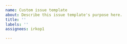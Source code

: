 ```yaml
---
name: Custom issue template
about: Describe this issue template's purpose here.
title: ''
labels: ''
assignees: irkop1

---
```



